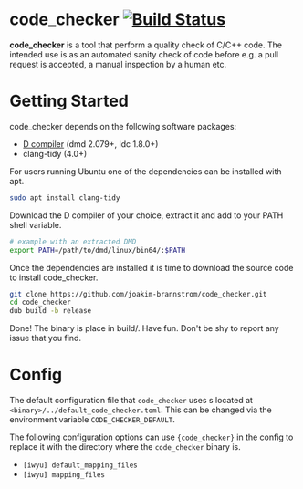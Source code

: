 # code_checker [![Build Status](https://dev.azure.com/wikodes/wikodes/_apis/build/status/joakim-brannstrom.code_checker?branchName=master)](https://dev.azure.com/wikodes/wikodes/_build/latest?definitionId=5&branchName=master)

**code_checker** is a tool that perform a quality check of C/C++ code. The intended use is as an automated sanity check of code before e.g. a pull request is accepted, a manual inspection by a human etc.

# Getting Started

code_checker depends on the following software packages:

 * [D compiler](https://dlang.org/download.html) (dmd 2.079+, ldc 1.8.0+)
 * clang-tidy (4.0+)

For users running Ubuntu one of the dependencies can be installed with apt.
```sh
sudo apt install clang-tidy
```

Download the D compiler of your choice, extract it and add to your PATH shell
variable.
```sh
# example with an extracted DMD
export PATH=/path/to/dmd/linux/bin64/:$PATH
```

Once the dependencies are installed it is time to download the source code to install code_checker.
```sh
git clone https://github.com/joakim-brannstrom/code_checker.git
cd code_checker
dub build -b release
```

Done! The binary is place in build/.
Have fun.
Don't be shy to report any issue that you find.

# Config

The default configuration file that `code_checker` uses s located at
`<binary>/../default_code_checker.toml`.  This can be changed via the
environment variable `CODE_CHECKER_DEFAULT`.

The following configuration options can use `{code_checker}` in the config to
replace it with the directory where the `code_checker` binary is.

 * `[iwyu] default_mapping_files`
 * `[iwyu] mapping_files`
